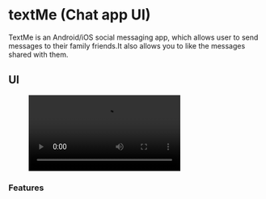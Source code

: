# textMe (Chat app UI)

TextMe is an Android/iOS social messaging app, which allows user to send messages to their family friends.It also allows you to like the messages shared with them.

## UI

<figure class="video_container">
  <video controls="true" allowfullscreen="true">
    <source src="https://drive.google.com/file/d/14eSR5Lxn99xMUoCRbu-Oewc0KYmOlnUT/view?usp=sharing" type="video/mp4">
  </video>
</figure>



### Features


